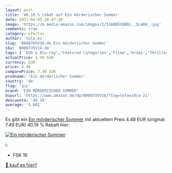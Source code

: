 ```yaml
---
layout: post
title: '40.19 % rabat auf Ein mörderischer Sommer'
date: 2021-04-05 20:47:38
image: 'https://m.media-amazon.com/images/I/51A0N5VQNDL._SL400_.jpg'
comments: true
category: ofertas
author: 'tole.es'
slug: 'B0007U5V16-de Ein mörderischer Sommer'
sku: 'B0007U5V16-de'
tags: [ 'DVD & Blu-ray','Featured Categories','Filme','Krimi','Thriller','ein mörderischer sommer', ]
actualPrice: 4.48 EUR
currency: EUR
price: 4.48
comparePrice: 7.49 EUR
prodname: 'Ein mörderischer Sommer'
country: 'de'
flag: '🇩🇪'
brand: 'EIN MÖRDERISCHER SOMMER'
buyurl: 'https://www.amazon.de/dp/B0007U5V16/?tag=tolees0ca-21'
descuento: '40.19'
average: '5.692'
---
```


Es gibt ein [Ein mörderischer Sommer](https://www.amazon.de/dp/B0007U5V16/?tag=tolees0ca-21) mit aktuellem Preis 4.48 EUR (original: 7.49 EUR) 40.19 % Rabatt hier:

[![Ein mörderischer Sommer](https://m.media-amazon.com/images/I/51A0N5VQNDL._SL400_.jpg)](https://www.amazon.de/dp/B0007U5V16/?tag=tolees0ca-21)

ℹ️:

- FSK 16

[🛒 kauf es hier!!](https://www.amazon.de/dp/B0007U5V16/?tag=tolees0ca-21)
